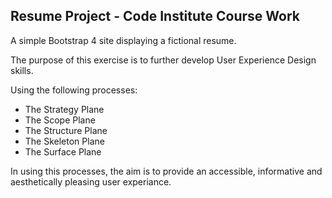 ## Resume Project - Code Institute Course Work

A simple Bootstrap 4 site displaying a fictional resume. 

The purpose of this exercise is to further develop User Experience Design skills.

Using the following processes:<br>
+ The Strategy Plane
+ The Scope Plane
+ The Structure Plane
+ The Skeleton Plane
+ The Surface Plane

In using this processes, the aim is to provide an accessible, informative and aesthetically pleasing user experiance.   